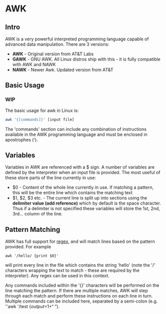 # AWK

## Intro

AWK is a very powerful interpreted programming language capable of advanced data manipulation. There are 3 versions:

* **AWK** - Original version from AT&T Labs
* **GAWK** - GNU AWK. All Linux distros ship with this - it is fully compatible with AWK and NAWK
* **NAWK** - Newer Awk. Updated version from AT&T

## Basic Usage

### **WIP**

The basic usage for awk in Linux is:

```bash
awk '{[commands]}' [input file]
```

The 'commands' section can include any combination of instructions available in the AWK programming language and must be enclosed in apostrophes \('\).

## Variables

Variables in AWK are referenced with a $ sign. A number of variables are defined by the interpreter when an input file is provided. The most useful of these store parts of the line currently in use:

* $0 - Content of the whole line currently in use. If matching a pattern, this will be the entire line which contains the matching text
* $1, $2, $3 etc. - The current line is split up into sections using the **delimiter value \(add reference\)** which by default is the space character. Thus if a delimiter is not specified these variables will store the 1st, 2nd, 3rd… column of the line.

## Pattern Matching

AWK has full support for [regex](../software/tools/regular-expressions.md), and will match lines based on the pattern provided. For example

```text
awk '/hello/ {print $0}'
```

will print every line in the file which contains the string 'hello' \(note the '/' characters wrapping the text to match - these are required by the interpreter\). Any regex can be used in this context.

Any commands included within the '{}' characters will be performed on the line matching the pattern. If there are multiple matches, AWK will step through each match and perform these instructions on each line in turn. Multiple commands can be included here, separated by a semi-colon \(e.g. ''awk '/test {$output=$1+“ ”\).
